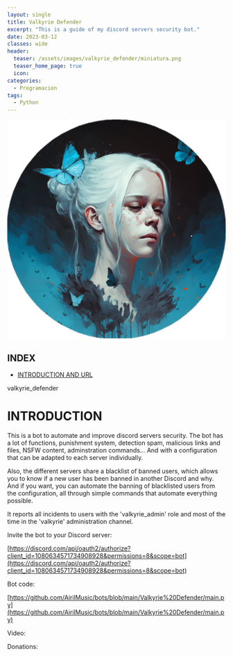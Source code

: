```yaml
---
layout: single
title: Valkyrie Defender
excerpt: "This is a guide of my discord servers security bot."
date: 2023-03-12
classes: wide
header:
  teaser: /assets/images/valkyrie_defender/miniatura.png
  teaser_home_page: true
  icon:
categories:
  - Programacion
tags:  
  - Python
---
```


![](/assets/images/valkyrie_defender/miniatura.png)

## INDEX

- [INTRODUCTION AND URL](#1)



valkyrie_defender
# INTRODUCTION

This is a bot to automate and improve discord servers security. The bot has a lot of functions, punishment system, detection spam, malicious links and files, NSFW content, adminstration commands... And with a configuration that can be adapted to each server individually.

Also, the different servers share a blacklist of banned users, which allows you to know if a new user has been banned in another Discord and why. And if you want, you can automate the banning of blacklisted users from the configuration, all through simple commands that automate everything possible.

It reports all incidents to users with the 'valkyrie_admin' role and most of the time in the 'valkyrie' administration channel.

Invite the bot to your Discord server:

[https://discord.com/api/oauth2/authorize?client_id=1080634571734908928&permissions=8&scope=bot](https://discord.com/api/oauth2/authorize?client_id=1080634571734908928&permissions=8&scope=bot)

Bot code:

[https://github.com/AirilMusic/bots/blob/main/Valkyrie%20Defender/main.py](https://github.com/AirilMusic/bots/blob/main/Valkyrie%20Defender/main.py)

Video:



Donations:



#
